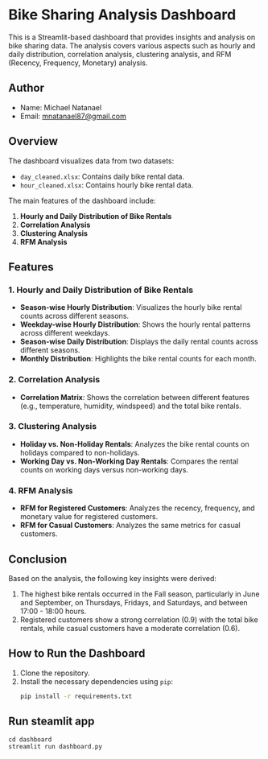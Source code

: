 # Bike Sharing Analysis Dashboard

This is a Streamlit-based dashboard that provides insights and analysis on bike sharing data. The analysis covers various aspects such as hourly and daily distribution, correlation analysis, clustering analysis, and RFM (Recency, Frequency, Monetary) analysis.

## Author

- Name: Michael Natanael
- Email: mnatanael87@gmail.com

## Overview

The dashboard visualizes data from two datasets:
- `day_cleaned.xlsx`: Contains daily bike rental data.
- `hour_cleaned.xlsx`: Contains hourly bike rental data.

The main features of the dashboard include:
1. **Hourly and Daily Distribution of Bike Rentals**
2. **Correlation Analysis**
3. **Clustering Analysis**
4. **RFM Analysis**

## Features

### 1. Hourly and Daily Distribution of Bike Rentals

- **Season-wise Hourly Distribution**: Visualizes the hourly bike rental counts across different seasons.
- **Weekday-wise Hourly Distribution**: Shows the hourly rental patterns across different weekdays.
- **Season-wise Daily Distribution**: Displays the daily rental counts across different seasons.
- **Monthly Distribution**: Highlights the bike rental counts for each month.

### 2. Correlation Analysis

- **Correlation Matrix**: Shows the correlation between different features (e.g., temperature, humidity, windspeed) and the total bike rentals.

### 3. Clustering Analysis

- **Holiday vs. Non-Holiday Rentals**: Analyzes the bike rental counts on holidays compared to non-holidays.
- **Working Day vs. Non-Working Day Rentals**: Compares the rental counts on working days versus non-working days.

### 4. RFM Analysis

- **RFM for Registered Customers**: Analyzes the recency, frequency, and monetary value for registered customers.
- **RFM for Casual Customers**: Analyzes the same metrics for casual customers.

## Conclusion

Based on the analysis, the following key insights were derived:
1. The highest bike rentals occurred in the Fall season, particularly in June and September, on Thursdays, Fridays, and Saturdays, and between 17:00 - 18:00 hours.
2. Registered customers show a strong correlation (0.9) with the total bike rentals, while casual customers have a moderate correlation (0.6).

## How to Run the Dashboard

1. Clone the repository.
2. Install the necessary dependencies using `pip`:
   ```bash
   pip install -r requirements.txt

## Run steamlit app

```
cd dashboard
streamlit run dashboard.py
```
